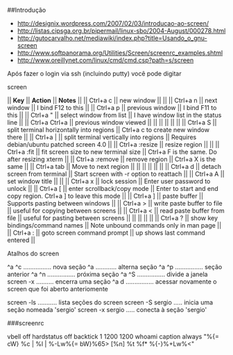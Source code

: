 ##Introdução 

* http://designix.wordpress.com/2007/02/03/introducao-ao-screen/
* http://listas.cipsga.org.br/pipermail/linux-sbo/2004-August/000278.html
* http://gutocarvalho.net/mediawiki/index.php?title=Usando_o_gnu-screen
* http://www.softpanorama.org/Utilities/Screen/screenrc_examples.shtml
* http://www.oreillynet.com/linux/cmd/cmd.csp?path=s/screen

Após fazer o login via ssh (incluindo putty) você pode digitar

  screen

|| **Key** || **Action** || **Notes** ||
|| Ctrl+a c || new window ||   ||
|| Ctrl+a n || next window || I bind F12 to this ||
|| Ctrl+a p || previous window || I bind F11 to this ||
|| Ctrl+a " || select window from list || I have window list in the status line ||
|| Ctrl+a Ctrl+a || previous window viewed ||   ||
||   ||   ||   ||
|| Ctrl+a S || split terminal horizontally into regions || Ctrl+a c to create new window there ||
|| Ctrl+a | || split terminal vertically into regions || Requires debian/ubuntu patched screen 4.0 ||
|| Ctrl+a :resize || resize region ||   ||
|| Ctrl+a :fit || fit screen size to new terminal size || Ctrl+a F is the same. Do after resizing xterm ||
|| Ctrl+a :remove || remove region || Ctrl+a X is the same ||
|| Ctrl+a tab || Move to next region ||   ||
||   ||   ||   ||
|| Ctrl+a d || detach screen from terminal || Start screen with -r option to reattach ||
|| Ctrl+a A || set window title ||   ||
|| Ctrl+a x || lock session || Enter user password to unlock ||
|| Ctrl+a [ || enter scrollback/copy mode || Enter to start and end copy region. Ctrl+a ] to leave this mode ||
|| Ctrl+a ] || paste buffer || Supports pasting between windows ||
|| Ctrl+a > || write paste buffer to file || useful for copying between screens ||
|| Ctrl+a < || read paste buffer from file || useful for pasting between screens ||
||   ||   ||   ||
|| Ctrl+a ? || show key bindings/command names || Note unbound commands only in man page ||
|| Ctrl+a : || goto screen command prompt || up shows last command entered ||


Atalhos do screen

 ^a ^c ................ nova seção
 ^a <tab> ............ alterna seção
 ^a ^p ................ seção anterior
 ^a ^n ................ próxima seção
 ^a ^S ................ divide a janela
  screen -x .......... encerra uma seção
 ^a d ................ acessar novamente o screen que foi aberto anteriomente

screen -ls ........... lista seções do screen
screen -S sergio ..... inicia uma seção nomeada 'sergio'
screen -x sergio ..... conecta à seção 'sergio'



###screenrc

vbell off
hardstatus off
backtick 1 1200 1200 whoami
caption always "%{= cW} %c | %l | %-Lw%{= bW}%65> [%n] %t %f* %{-}%+Lw%<"
